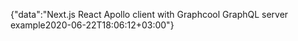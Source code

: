 {"data":"Next.js React Apollo client with Graphcool GraphQL server example2020-06-22T18:06:12+03:00"}
